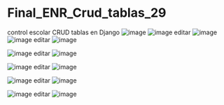 # Final_ENR_Crud_tablas_29
control escolar CRUD tablas en Django
![image](https://github.com/user-attachments/assets/3268fcdd-34cc-4a2b-b63e-0b3650ac85da)
![image](https://github.com/user-attachments/assets/ee09479e-9785-4ce8-b674-617f14cb9e58)
editar
![image](https://github.com/user-attachments/assets/6d311520-9c0f-4c6e-b863-e88c7d022358)
![image](https://github.com/user-attachments/assets/6c6e86d3-21fc-4165-a049-945be4521a0a)
editar
![image](https://github.com/user-attachments/assets/bd71fc5f-8a58-4d1a-a839-aba6130af882)

![image](https://github.com/user-attachments/assets/f0ead3c1-0bc6-47ab-8e0b-8e809c59efa3)
editar 
![image](https://github.com/user-attachments/assets/01044dda-1cbb-44c9-8b58-95294173a70e)

![image](https://github.com/user-attachments/assets/b210685f-72c9-4ae9-b42b-3a4e80c25e8f)
editar
![image](https://github.com/user-attachments/assets/20d7be1d-92d1-45ee-823f-818c1d67707f)

![image](https://github.com/user-attachments/assets/577aa50e-7b71-4825-a66e-af16f4ef58b0)
editar
![image](https://github.com/user-attachments/assets/79aad7d5-e0fc-47a4-aa33-9b1c9d7460fc)

![image](https://github.com/user-attachments/assets/da00205e-3148-401a-a522-c3c733c9d366)
editar
![image](https://github.com/user-attachments/assets/7e2bcd5d-08b7-467a-8c6b-a385baa3afb9)
